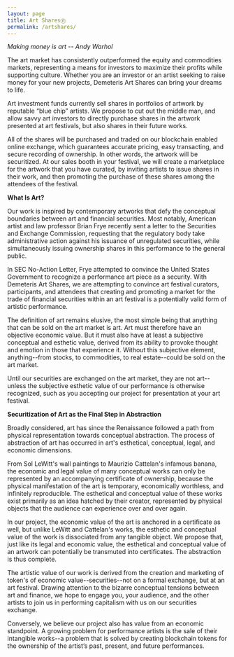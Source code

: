 ```yaml
---
layout: page
title: Art SharesⓇ
permalink: /artshares/
---
```


*Making money is art -- Andy Warhol*

The art market has consistently outperformed the equity and commodities markets, representing a means for investors to maximize their profits while supporting culture. Whether you are an investor or an artist seeking to raise money for your new projects, Demeteris Art Shares can bring your dreams to life.

Art investment funds currently sell shares in portfolios of artwork by reputable “blue chip” artists. We propose to cut out the middle man, and allow savvy art investors to directly purchase shares in the artwork presented at art festivals, but also shares in their future works. 

All of the shares will be purchased and traded on our blockchain enabled online exchange, which guarantees accurate pricing, easy transacting, and secure recording of ownership. In other words, the artwork will be securitized. At our sales booth in your festival, we will create a marketplace for the artwork that you have curated, by inviting artists to issue shares in their work, and then promoting the purchase of these shares among the attendees of the festival. 

**What Is Art?**

Our work is inspired by contemporary artworks that defy the conceptual boundaries between art and financial securities. Most notably, American artist and law professor Brian Frye recently sent a letter to the Securities and Exchange Commission, requesting that the regulatory body take administrative action against his issuance of unregulated securities, while simultaneously issuing ownership shares in this performance to the general public. 

In SEC No-Action Letter, Frye attempted to convince the United States Government to recognize a performance art piece as a security. With Demeteris Art Shares, we are attempting to convince art festival curators, participants, and attendees that creating and promoting a market for the trade of financial securities within an art festival is a potentially valid form of artistic performance.

The definition of art remains elusive, the most simple being that anything that can be sold on the art market is art. Art must therefore have an objective economic value. But it must also have at least a subjective conceptual and esthetic value, derived from its ability to provoke thought and emotion in those that experience it. Without this subjective element, anything--from stocks, to commodities, to real estate--could be sold on the art market.

Until our securities are exchanged on the art market, they are not art--unless the subjective esthetic value of our performance is otherwise recognized, such as you accepting our project for presentation at your art festival.

**Securitization of Art as the Final Step in Abstraction**

Broadly considered, art has since the Renaissance followed a path from physical representation towards conceptual abstraction. The process of abstraction of art has occurred in art's esthetical, conceptual, legal, and economic dimensions. 

From Sol LeWitt's wall paintings to Maurizio Cattelan's infamous banana, the economic and legal value of many conceptual works can only be represented by an accompanying certificate of ownership, because the physical manifestation of the art is temporary, economically worthless, and infinitely reproducible. The esthetical and conceptual value of these works exist primarily as an idea hatched by their creator, represented by physical objects that the audience can experience over and over again.

In our project, the economic value of the art is anchored in a certificate as well, but unlike LeWitt and Cattelan's works, the esthetic and conceptual value of the work is dissociated from any tangible object. We propose that, just like its legal and economic value, the esthetical and conceptual value of an artwork can potentially be transmuted into certificates. The abstraction is thus complete. 

The artistic value of our work is derived from the creation and marketing of token's of economic value--securities--not on a formal exchange, but at an art festival. Drawing attention to the bizarre conceptual tensions between art and finance, we hope to engage you, your audience, and the other artists to join us in performing capitalism with us on our securities exchange. 

Conversely, we believe our project also has value from an economic standpoint. A growing problem for performance artists is the sale of their intangible works--a problem that is solved by creating blockchain tokens for the ownership of the artist’s past, present, and future performances.

